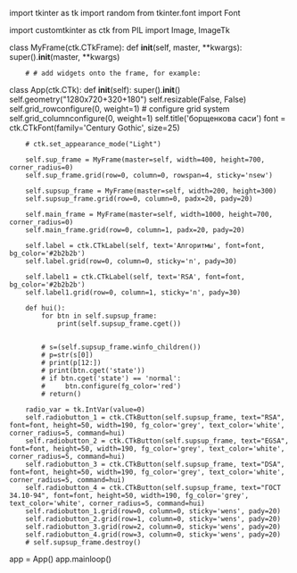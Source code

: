 
import tkinter as tk
import random
from tkinter.font import Font

import customtkinter as ctk
from PIL import Image, ImageTk


class MyFrame(ctk.CTkFrame):
    def __init__(self, master, **kwargs):
        super().__init__(master, **kwargs)

        # # add widgets onto the frame, for example:




class App(ctk.CTk):
    def __init__(self):
        super().__init__()
        self.geometry("1280x720+320+180")
        self.resizable(False, False)
        self.grid_rowconfigure(0, weight=1)  # configure grid system
        self.grid_columnconfigure(0, weight=1)
        self.title('борщенкова саси')
        font = ctk.CTkFont(family='Century Gothic', size=25)

        # ctk.set_appearance_mode("Light")

        self.sup_frame = MyFrame(master=self, width=400, height=700, corner_radius=0)
        self.sup_frame.grid(row=0, column=0, rowspan=4, sticky='nsew')

        self.supsup_frame = MyFrame(master=self, width=200, height=300)
        self.supsup_frame.grid(row=0, column=0, padx=20, pady=20)

        self.main_frame = MyFrame(master=self, width=1000, height=700, corner_radius=0)
        self.main_frame.grid(row=0, column=1, padx=20, pady=20)

        self.label = ctk.CTkLabel(self, text='Алгоритмы', font=font, bg_color='#2b2b2b')
        self.label.grid(row=0, column=0, sticky='n', pady=30)

        self.label1 = ctk.CTkLabel(self, text='RSA', font=font, bg_color='#2b2b2b')
        self.label1.grid(row=0, column=1, sticky='n', pady=30)

        def hui():
            for btn in self.supsup_frame:
                print(self.supsup_frame.cget())


            # s=(self.supsup_frame.winfo_children())
            # p=str(s[0])
            # print(p[12:])
            # print(btn.cget('state'))
            # if btn.cget('state') == 'normal':
            #     btn.configure(fg_color='red')
            # return()

        radio_var = tk.IntVar(value=0)
        self.radiobutton_1 = ctk.CTkButton(self.supsup_frame, text="RSA", font=font, height=50, width=190, fg_color='grey', text_color='white', corner_radius=5, command=hui)
        self.radiobutton_2 = ctk.CTkButton(self.supsup_frame, text="EGSA", font=font, height=50, width=190, fg_color='grey', text_color='white', corner_radius=5, command=hui)
        self.radiobutton_3 = ctk.CTkButton(self.supsup_frame, text="DSA", font=font, height=50, width=190, fg_color='grey', text_color='white', corner_radius=5, command=hui)
        self.radiobutton_4 = ctk.CTkButton(self.supsup_frame, text="ГОСТ 34.10-94", font=font, height=50, width=190, fg_color='grey', text_color='white', corner_radius=5, command=hui)
        self.radiobutton_1.grid(row=0, column=0, sticky='wens', pady=20)
        self.radiobutton_2.grid(row=1, column=0, sticky='wens', pady=20)
        self.radiobutton_3.grid(row=2, column=0, sticky='wens', pady=20)
        self.radiobutton_4.grid(row=3, column=0, sticky='wens', pady=20)
        # self.supsup_frame.destroy()

app = App()
app.mainloop()
